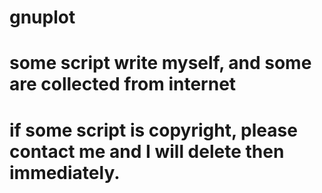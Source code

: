 # gnuplot
# some script write myself, and some are collected from internet
# if some script is copyright, please contact me and I will delete then immediately.
